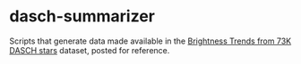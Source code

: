 # dasch-summarizer
Scripts that generate data made available in the [Brightness Trends from 73K DASCH stars](https://www.kaggle.com/solorzano/brightness-trends-from-73k-dasch-stars) dataset, posted for reference.
